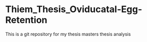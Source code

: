 # Thiem_Thesis_Oviducatal-Egg-Retention
This is a git repository for my thesis masters thesis analysis 
